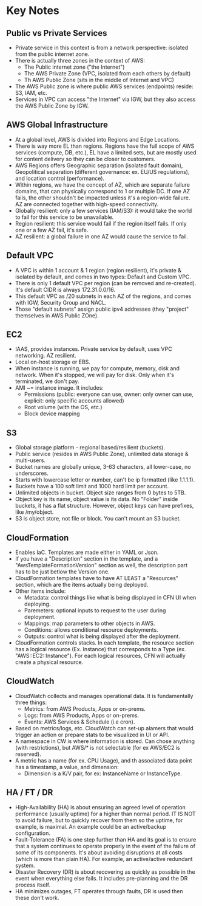 # Key Notes

## Public vs Private Services

* Private service in this context is from a network perspective: isolated from the public internet zone.
* There is actually three zones in the context of AWS:
    - The Public internet zone ("the Internet")
    - The AWS Private Zone (VPC, isolated from each others by default)
    - Th AWS Public Zone (sits in the middle of Internet and VPC)
* The AWS Public zone is where public AWS services (endpoints) reside: S3, IAM, etc.
* Services in VPC can access "the Internet" via IGW, but they also access the AWS Public Zone by IGW.

## AWS Global Infrastructure

* At a global level, AWS is divided into Regions and Edge Locations.
* There is way more EL than regions. Regions have the full scope of AWS services (compute, DB, etc.), EL have a limited sets, but are mostly used for content delivery so they can be closer to customers.
* AWS Regions offers Geographic separation (isolated fault domain), Geopolitical separation (different governance: ex. EU/US regulations), and location control (performance).
* Within regions, we have the concept of AZ, which are separate failure domains, that can physically correspond to 1 or multiple DC. If one AZ fails, the other shouldn't be impacted unless it's a region-wide failure. AZ are connected together with high-speed connectivity.
* Globally resilient: only a few services (IAM/S3): it would take the world to fail for this service to be unavailable.
* Region resilient: this service would fail if the region itself fails. If only one or a few AZ fail, it's safe.
* AZ resilient: a global failure in one AZ would cause the service to fail.

## Default VPC

* A VPC is within 1 account & 1 region (region resilient), it's private & isolated by default, and comes in two types: Default and Custom VPC.
* There is only 1 default VPC per region (can be removed and re-created). It's default CIDR is always 172.31.0.0/16.
* This default VPC as /20 subnets in each AZ of the regions, and comes with IGW, Security Group and NACL.
* Those "default subnets" assign public ipv4 addresses (they "project" themselves in AWS Public ZOne).

## EC2

* IAAS, provides instances. Private service by default, uses VPC networking. AZ resilient.
* Local on-host storage or EBS.
* When instance is running, we pay for compute, memory, disk and network. When it's stopped, we will pay for disk. Only when it's terminated, we don't pay.
* AMI ~= instance image. It includes:
    - Permissions (public: everyone can use, owner: only owner can use, explicit: only specific accounts allowed)
    - Root volume (with the OS, etc.)
    - Block device mapping

## S3

* Global storage platform - regional based/resilient (buckets).
* Public service (resides in AWS Public Zone), unlimited data storage & multi-users.
* Bucket names are globally unique, 3-63 characters, all lower-case, no underscores.
* Starts with lowercase letter or number, can't be ip formatted (like 1.1.1.1).
* Buckets have a 100 soft limit and 1000 hard limit per account.
* Unlimited objects in bucket. Object size ranges from 0 bytes to 5TB.
* Object key is its name, object value is its data. No "Folder" inside buckets, it has a flat structure. However, object keys can have prefixes, like /my/object.
* S3 is object store, not file or block. You can't mount an S3 bucket.

## CloudFormation

* Enables IaC. Templates are made either in YAML or Json.
* If you have a "Description" section in the template, and a "AwsTemplateFormationVersion" section as well, the description part has to be just betlow the Version one.
* CloudFormation templates have to have AT LEAST a "Resources" section, which are the items actually being deployed.
* Other items include:
    - Metadata: control things like what is being displayed in CFN UI when deploying.
    - Paremeters: optional inputs to request to the user during deployment.
    - Mappings: map parameters to other objects in AWS.
    - Conditions: allows conditional resource deployments.
    - Outputs: control what is being displayed after the deployment.
* CloudFormation controls stacks. In each template, the resource section has a logical resource (Ex. Instance) that corresponds to a Type (ex. "AWS::EC2::Instance"). For each logical resources, CFN will actually create a physical resource.

## CloudWatch

* CloudWatch collects and manages operational data. It is fundamentally three things:
    - Metrics: from AWS Products, Apps or on-prems.
    - Logs: from AWS Products, Apps or on-prems.
    - Events: AWS Services & Schedule (i.e cron).
* Based on metrics/logs, etc. CloudWatch can set-up alamers that would trigger an action or prepare stats to be visualized in UI or API.
* A namespace in CW is where information is stored. Can chose anything (with restrictions), but AWS/* is not selectable (for ex AWS/EC2 is reserved).
* A metric has a name (for ex. CPU Usage), and th associated data point has a timestamp, a value, and dimension:
    - Dimension is a K/V pair, for ex: InstanceName or InstanceType.

## HA / FT / DR

* High-Availability (HA) is about ensuring an agreed level of operation performance (usually uptime) for a higher than normal period. IT IS NOT to avoid failure, but to quickly recover from them so the uptime, for example, is maximal. An example could be an active/backup configuration.
* Fault-Tolerance (FA) is one step further than HA and its goal is to ensure that a system continues to operate properly in the event of the failure of some of its components. It's about avoiding disruptions at all costs (which is more than plain HA). For example, an active/active redundant system.
* Disaster Recovery (DR) is about recovering as quickly as possible in the event when everything else fails. It includes pre-planning and the DR process itself.
* HA minimizes outages, FT operates through faults, DR is used then these don't work.